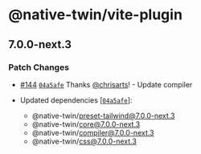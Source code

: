 # @native-twin/vite-plugin

## 7.0.0-next.3

### Patch Changes

- [#144](https://github.com/react-universal/native-twin/pull/144) [`04a5afe`](https://github.com/react-universal/native-twin/commit/04a5afe70ee0b2ccd16a7c961624d1391cfa7a67) Thanks [@chrisarts](https://github.com/chrisarts)! - Update compiler

- Updated dependencies [[`04a5afe`](https://github.com/react-universal/native-twin/commit/04a5afe70ee0b2ccd16a7c961624d1391cfa7a67)]:
  - @native-twin/preset-tailwind@7.0.0-next.3
  - @native-twin/core@7.0.0-next.3
  - @native-twin/compiler@7.0.0-next.3
  - @native-twin/css@7.0.0-next.3
